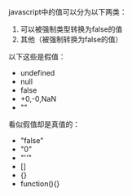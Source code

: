 javascript中的值可以分为以下两类：

1. 可以被强制类型转换为false的值
2. 其他（被强制转换为false的值）

以下这些是假值：

- undefined
- null
- false
- +0,-0,NaN
- ""

看似假值却是真值的：

- "false"
- "0"
- "''"
- []
- {}
- function(){}
